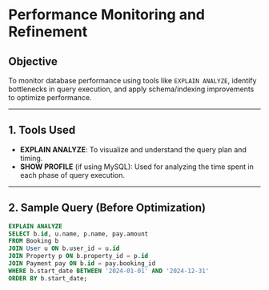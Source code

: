 # Performance Monitoring and Refinement

## Objective
To monitor database performance using tools like `EXPLAIN ANALYZE`, identify bottlenecks in query execution, and apply schema/indexing improvements to optimize performance.

---

## 1. Tools Used
- **EXPLAIN ANALYZE**: To visualize and understand the query plan and timing.
- **SHOW PROFILE** (if using MySQL): Used for analyzing the time spent in each phase of query execution.

---

## 2. Sample Query (Before Optimization)

```sql
EXPLAIN ANALYZE
SELECT b.id, u.name, p.name, pay.amount
FROM Booking b
JOIN User u ON b.user_id = u.id
JOIN Property p ON b.property_id = p.id
JOIN Payment pay ON b.id = pay.booking_id
WHERE b.start_date BETWEEN '2024-01-01' AND '2024-12-31'
ORDER BY b.start_date;

